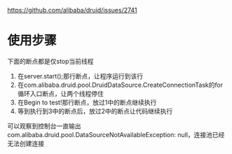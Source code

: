 https://github.com/alibaba/druid/issues/2741

# 使用步骤
下面的断点都是仅stop当前线程
1. 在server.start();那行断点，让程序运行到该行
2. 在com.alibaba.druid.pool.DruidDataSource.CreateConnectionTask的for循环入口断点，让两个线程停住
3. 在Begin to test!那行断点，放过1中的断点继续执行
4. 等到执行到3中的断点后，放过2中的断点让代码继续执行

可以观察到控制台一直输出com.alibaba.druid.pool.DataSourceNotAvailableException: null，连接池已经无法创建连接
